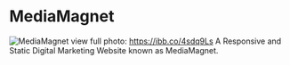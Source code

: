 # MediaMagnet
![MediaMagnet](https://i.ibb.co/z8JMjg8/Screenshot-2023-08-10-224958.png)
view full photo: https://ibb.co/4sdq9Ls
A Responsive and Static Digital Marketing Website known as MediaMagnet.
